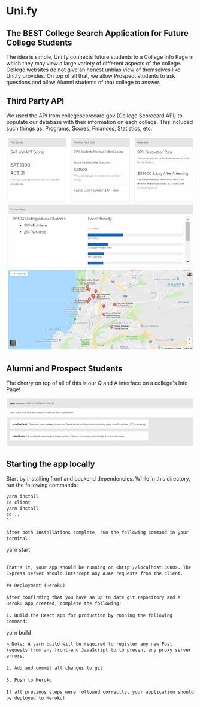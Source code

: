 # Uni.fy

## The BEST College Search Application for Future College Students

The idea is simple, Uni.fy connects future students to a College Info Page in which they may view a large variety of different aspects of the college. College websites do not give an honest unbias view of themselves like Uni.fy provides. On top of all that, we allow Prospect students to ask questions and allow Alumni students of that college to answer.

## Third Party API
We used the API from collegescorecard.gov (College Scorecard API) to populate our database with their information on each college. This included such things as; Programs, Scores, Finances, Statistics, etc. 

![alt text](/client/public/assets/img/ReadMe1.PNG)

## Alumni and Prospect Students
The cherry on top of all of this is our Q and A interface on a college's Info Page!

![alt text](/client/public/assets/img/ReadMe2.PNG)

## Starting the app locally

Start by installing front and backend dependencies. While in this directory, run the following commands:

```
yarn install
cd client
yarn install
cd ..
``

After both installations complete, run the following command in your terminal:

```
yarn start
```

That's it, your app should be running on <http://localhost:3000>. The Express server should intercept any AJAX requests from the client.

## Deployment (Heroku)

After confirming that you have an up to date git repository and a Heroku app created, complete the following:

1. Build the React app for production by running the following command:

```
yarn build
```
> Note: A yarn build will be required to register any new Post requests from any front-end JavaScript to to prevent any proxy server errors.

2. Add and commit all changes to git

3. Push to Heroku

If all previous steps were followed correctly, your application should be deployed to Heroku!
